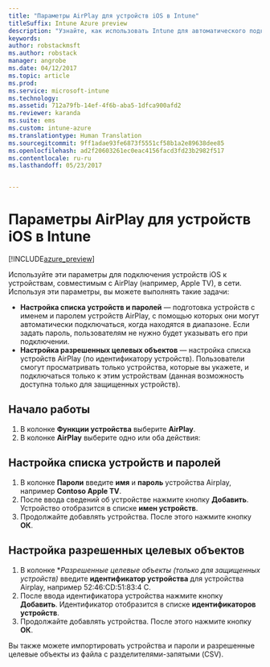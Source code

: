 ```yaml
---
title: "Параметры AirPlay для устройств iOS в Intune"
titleSuffix: Intune Azure preview
description: "Узнайте, как использовать Intune для автоматического подключения устройства iOS к устройствам, совместимым с AirPlay."
keywords: 
author: robstackmsft
ms.author: robstack
manager: angrobe
ms.date: 04/12/2017
ms.topic: article
ms.prod: 
ms.service: microsoft-intune
ms.technology: 
ms.assetid: 712a79fb-14ef-4f6b-aba5-1dfca900afd2
ms.reviewer: karanda
ms.suite: ems
ms.custom: intune-azure
ms.translationtype: Human Translation
ms.sourcegitcommit: 9ff1adae93fe6873f5551cf58b1a2e89638dee85
ms.openlocfilehash: ad2f20603261ec0eac4156facd3fd23b2982f517
ms.contentlocale: ru-ru
ms.lasthandoff: 05/23/2017


---
```


# <a name="intune-airplay-settings-for-ios-devices"></a>Параметры AirPlay для устройств iOS в Intune

[!INCLUDE[azure_preview](./includes/azure_preview.md)]

Используйте эти параметры для подключения устройств iOS к устройствам, совместимым с AirPlay (например, Apple TV), в сети.
Используя эти параметры, вы можете выполнять такие задачи:

- **Настройка списка устройств и паролей** — подготовка устройств с именем и паролем устройств AirPlay, с помощью которых они могут автоматически подключаться, когда находятся в диапазоне. Если задать пароль, пользователям не нужно будет указывать его при подключении.
- **Настройка разрешенных целевых объектов** — настройка списка устройств AirPlay (по идентификатору устройств). Пользователи смогут просматривать только устройства, которые вы укажете, и подключаться только к этим устройствам (данная возможность доступна только для защищенных устройств).

## <a name="get-started"></a>Начало работы

1. В колонке **Функции устройства** выберите **AirPlay**.
2. В колонке **AirPlay** выберите одно или оба действия:

## <a name="configure-a-device-and-password-list"></a>Настройка списка устройств и паролей

1. В колонке **Пароли** введите **имя** и **пароль** устройства Airplay, например **Contoso Apple TV**.
2. После ввода сведений об устройстве нажмите кнопку **Добавить**. Устройство отобразится в списке **имен устройств**.
3. Продолжайте добавлять устройства. После этого нажмите кнопку **ОК**.


## <a name="configure-allowed-destinations"></a>Настройка разрешенных целевых объектов

1. В колонке **Разрешенные целевые объекты (только для защищенных устройств)* введите **идентификатор устройства** для устройства Airplay, например 52:46:CD:51:83:4 C.
2. После ввода идентификатора устройства нажмите кнопку **Добавить**. Идентификатор отобразится в списке **идентификаторов устройств**.
3. Продолжайте добавлять устройства. После этого нажмите кнопку **ОК**.

Вы также можете импортировать устройства и пароли и разрешенные целевые объекты из файла с разделителями-запятыми (CSV).



